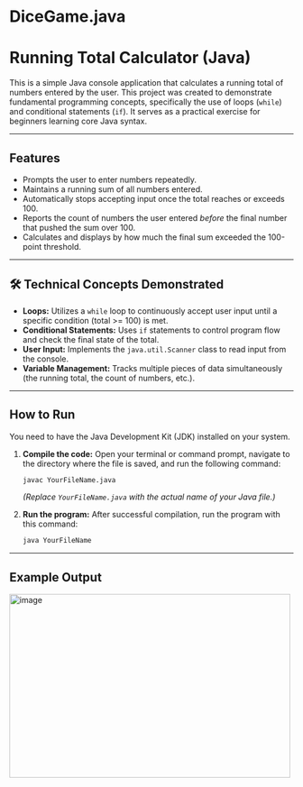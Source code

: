 # DiceGame.java
# Running Total Calculator (Java)

This is a simple Java console application that calculates a running total of numbers entered by the user. This project was created to demonstrate fundamental programming concepts, specifically the use of loops (`while`) and conditional statements (`if`). It serves as a practical exercise for beginners learning core Java syntax.

---

## Features

- Prompts the user to enter numbers repeatedly.
- Maintains a running sum of all numbers entered.
- Automatically stops accepting input once the total reaches or exceeds 100.
- Reports the count of numbers the user entered *before* the final number that pushed the sum over 100.
- Calculates and displays by how much the final sum exceeded the 100-point threshold.

---

## 🛠️ Technical Concepts Demonstrated

- **Loops:** Utilizes a `while` loop to continuously accept user input until a specific condition (total >= 100) is met.
- **Conditional Statements:** Uses `if` statements to control program flow and check the final state of the total.
- **User Input:** Implements the `java.util.Scanner` class to read input from the console.
- **Variable Management:** Tracks multiple pieces of data simultaneously (the running total, the count of numbers, etc.).

---

## How to Run

You need to have the Java Development Kit (JDK) installed on your system.

1.  **Compile the code:** Open your terminal or command prompt, navigate to the directory where the file is saved, and run the following command:
    ```bash
    javac YourFileName.java
    ```
    *(Replace `YourFileName.java` with the actual name of your Java file.)*

2.  **Run the program:** After successful compilation, run the program with this command:
    ```bash
    java YourFileName
    ```

---

## Example Output
<img width="498" height="326" alt="image" src="https://github.com/user-attachments/assets/d7f34ae1-2dac-4aa0-91de-999ebcbda53a" />
